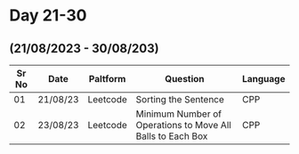 # Day 21-30
## (21/08/2023 - 30/08/203)

Sr No   |   Date     |  Paltform |              Question          | Language
--------|------------|-----------|---------------------------------|-----------
  01 | 21/08/23 | Leetcode | Sorting the Sentence | CPP
  02 | 23/08/23 | Leetcode | Minimum Number of Operations to Move All Balls to Each Box | CPP

